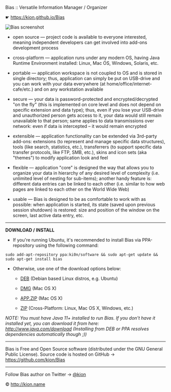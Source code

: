 Bias :: Versatile Information Manager / Organizer

☛ https://kion.github.io/Bias

![Bias screenshot](https://kion.github.io/Bias/images/bias.png)

* open source — project code is available to everyone interested, meaning independent developers can get involved into add-ons development process

* cross-platform — application runs under any modern OS, having Java Runtime Environment installed: Linux, Mac OS, Windows, Solaris, etc.

* portable — application workspace is not coupled to OS and is stored in single directory; thus, application can simply be put on USB-drive and you can work with your data everywhere (at home/office/internet-cafe/etc.) and on any workstation available

* secure — your data is password-protected and encrypted/decrypted "on the fly" (this is implemented on core level and does not depend on specific extension and data type); thus, even if you lose your USB-drive and unauthorized person gets access to it, your data would still remain unavailable to that person; same applies to data transmissions over network: even if data is intercepted – it would remain encrypted

* extensible — application functionality can be extended via 3rd-party add-ons: extensions (to represent and manage specific data structures), tools (like search, statistics, etc.), transferrers (to support specific data transfer protocols, like FTP, SMB, etc.), skins and icon sets (aka "themes") to modify application look and feel

* flexible — application "core" is designed the way that allows you to organize your data in hierarchy of any desired level of complexity (i.e. unlimited level of nesting for sub-items); another handy feature is: different data entries can be linked to each other (i.e. similar to how web pages are linked to each other on the World Wide Web)

* usable — Bias is designed to be as comfortable to work with as possible: when application is started, its state (saved upon previous session shutdown) is restored: size and position of the window on the screen, last active data entry, etc.

***

**DOWNLOAD / INSTALL**

* If you're running Ubuntu, it's recommended to install Bias via PPA-repository using the following command:

```
sudo add-apt-repository ppa:ki0n/software && sudo apt-get update && sudo apt-get install bias
```
* Otherwise, use one of the download options below:

	* [DEB](https://github.com/kion/Bias/releases/download/v1.5.0/bias.deb) (Debian based Linux distros, e.g. Ubuntu)

	* [DMG](https://github.com/kion/Bias/releases/download/v1.5.0/bias.dmg) (Mac OS X)

	* [APP.ZIP](https://github.com/kion/Bias/releases/download/v1.5.0/bias.app.zip) (Mac OS X)

	* [ZIP](https://github.com/kion/Bias/releases/download/v1.5.0/bias.zip) (Cross-Platform: Linux, Mac OS X, Windows, etc.)

_NOTE: You must have Java 11+ installed to run Bias.
If you don't have it installed yet, you can download it from here: http://www.java.com/download
(Installing from DEB or PPA resolves dependencies automatically though ;))_


***

Bias is Free and Open Source software (distributed under the GNU General Public License).
Source code is hosted on GitHub &rarr; https://github.com/kion/Bias

***

Follow Bias author on Twitter &rarr; [@kion](http://twitter.com/kion)

© http://kion.name
